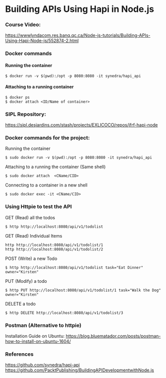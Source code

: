 # Building APIs Using Hapi in Node.js

### Course Video:

https://wwwlyndacom.res.banq.qc.ca/Node-js-tutorials/Building-APIs-Using-Hapi-Node-js/552874-2.html

### Docker commands

#### Running the container

`$ docker run -v $(pwd):/opt -p 8080:8080 -it synedra/hapi_api`

#### Attaching to a running container

```
$ docker ps  
$ docker attach <ID/Name of container>
```

### SIPL Repository:

https://sipl.desjardins.com/stash/projects/EXLICOCO/repos/jfrf-hapi-node


### Docker commands for the project:

Running the container 

`$ sudo docker run -v $(pwd):/opt -p 8080:8080 -it synedra/hapi_api`

Attaching to a running the container (Same shell)

`$ sudo docker attach  <CName/CID>`

Connecting to a container in a new shell

`$ sudo docker exec -it <CName/CID>`


### Using Httpie to test the API

GET (Read) all the todos

`$ http http://localhost:8080/api/v1/todolist`

GET (Read) Individual Items

```
http http://localhost:8080/api/v1/todolist/1
http http://localhost:8080/api/v1/todolist/2
```

POST (Write) a new Todo

`$ http http://localhost:8080/api/v1/todolist task="Eat Dinner" owner="Kirsten"`

PUT (Modify) a todo

`$ http PUT http://localhost:8080/api/v1/todolist/1 task="Walk the Dog" owner="Kirsten"`

DELETE a todo

`$ http DELETE http://localhost:8080/api/v1/todolist/3`

### Postman (Alternative to httpie)

Installation Guide on Ubuntu: https://blog.bluematador.com/posts/postman-how-to-install-on-ubuntu-1604/

### References
https://github.com/synedra/hapi-api
https://github.com/PacktPublishing/BuildingAPIDevelopmentwithNode.js



